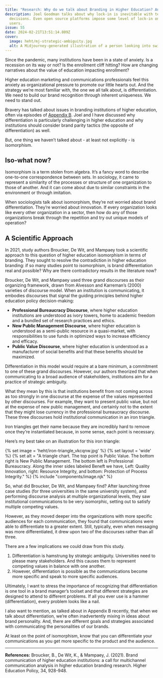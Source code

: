 ```yaml
---
title: "Research: Why do we talk about Branding in Higher Education? And will Isomorphism doom us all?"
description: Joel Goodman talks about why lock-in is inevitable with technology
  decisions. Even open source platforms impose some level of lock-in on their
  users.
issue: 55
date: 2024-02-21T13:51:14.809Z
cover:
  image: heht/mj-strategic-ambiguity.jpg
  alt: A Midjourney-generated illustration of a person looking into swirling world of ambiguous business and marketing shapes and artifacts.
---
```

Since the pandemic, many institutions have been in a state of anxiety. Is a recession on its way or not? Is the enrollment cliff hitting? How are changing narratives about the value of education impacting enrollment?

Higher education marketing and communications professionals feel this anxiety as organizational pressure to promote our little hearts out. And the strategy we’re most familiar with, the one we all talk about, is differentiation. We need to build our brand recognition through inherent uniqueness. We need to stand out.

Bravery has talked about issues in branding institutions of higher education, often via episodes of [Appendix B](/podcast/). Joel and I have discussed why differentiation is particularly challenging in higher education and why institutions should consider brand parity tactics (the opposite of differentiation) as well.

But, one thing we haven’t talked about - at least not explicitly - is isomorphism.

## Iso-what now?

Isomorphism is a term stolen from algebra. It’s a fancy word to describe one-to-one correspondence between sets. In sociology, it came to represent a similarity of the processes or structure of one organization to those of another. And it can come about due to similar constraints in the environment or through imitation.

When sociologists talk about isomorphism, they’re not worried about brand differentiation. They’re worried about innovation. If every organization looks like every other organization in a sector, then how do any of those organizations break through the repetition and try out unique models of operation?

## A Scientific Approach

In 2021, study authors Broucker, De Wit, and Mampaey took a scientific approach to this question of higher education isomorphism in terms of branding. They sought to resolve the contradiction in higher education branding: if so many studies point to isomorphism, is brand differentiation real and possible?  Why are there contradictory results in the literature now?

Broucker, De Wit, and Mampaey used three grand discourses as their organizing framework, drawn from Alvesson and Karreman’s (2000) varieties of discourse model. When an institution is communicating, it embodies discourses that signal the guiding principles behind higher education policy decision-making:

* **Professional Bureaucracy Discourse**, where higher education institutions are understood as ivory towers, home to academic freedom and a bundled set of research practices and ethics.
* **New Public Management Discourse**, where higher education is understood as a semi-public resource in a quasi-market, with responsibilities to use funds in optimized ways to increase efficiency and efficacy.
* **Public Value Discourse**, where higher education is understood as a manufacturer of social benefits and that these benefits should be maximized.

Differentiation in this model would require at a bare minimum, a commitment to one of these grand discourses. However, our authors theorized that when communicating to a broad audience of stakeholders, institutions aim for a practice of strategic ambiguity.

What they mean by this is that institutions benefit from not coming across as too strongly in one discourse at the expense of the values represented by other discourses. For example, they want to present public value, but not at the expense of new public management, and certainly not to the extent that they might lose currency in the professional bureaucracy discourse.  These three discourses hold institutional communication in an iron triangle.

Iron triangles get their name because they are incredibly hard to remove once they’re instantiated because, in some sense, each point is necessary.

Here’s my best take on an illustration for this iron triangle:

{% set image = 'heht/iron-triangle_vkcqnw.jpg' %}
{% set layout = 'wide' %}
{% set alt = "A triangle chart. The top point is Public Value. The bottom right is New Public Management. The bottom left is Professional Bureaucracy. Along the inner sides labeled Beneft we have, Left: Quality Innovation, right: Resource Integrity, and bottom: Protection of Process Integrity." %}
{% include "components/image.njk" %}

So, what did Broucker, De Wit, and Mampaey find?  After launching three case studies (for three universities in the same university system), and performing discourse analysis at multiple organizational levels, they saw institutional communications to be very isomorphic, setting out to satisfy multiple competing values.

However, as they moved deeper into the organizations with more specific audiences for each communication, they found that communications were able to differentiate to a greater extent. Still, typically, even when messaging was more differentiated, it drew upon two of the discourses rather than all three.

There are a few implications we could draw from this study.

1. Differentiation is hamstrung by strategic ambiguity. Universities need to please many stakeholders. And this causes them to represent competing values in balance with one another.
2. However, differentiation is possible as the communications become more specific and speak to more specific audiences.

Ultimately, I want to stress the importance of recognizing that differentiation is one tool in a brand manager’s toolset and that different strategies are designed to attend to different problems. If all you ever use is a hammer (differentiation), every problem looks like a nail.

I also want to mention, as talked about in Appendix B recently, that when we talk about differentiation, we’re often inadvertently mixing in ideas about brand personality. And, there are different goals and strategies associated with communicating the personalities of our brands.

At least on the point of isomorphism, know that you can differentiate your communications as you get more specific to the product and the audience.

---

**References:** Broucker, B., De Wit, K., & Mampaey, J. (2021). Brand communication of higher education institutions: a call for multichannel communication analysis in higher education branding research. Higher Education Policy, 34, 928-948.
